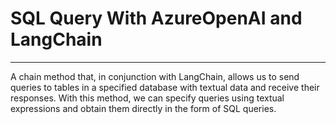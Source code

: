 # SQL Query With AzureOpenAI and LangChain
-------------

A chain method that, in conjunction with LangChain, allows us to send queries to tables in a specified database with textual data and receive their responses. With this method, we can specify queries using textual expressions and obtain them directly in the form of SQL queries.
